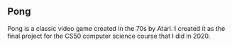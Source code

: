Pong
---

Pong is a classic video game created in the 70s by Atari. I created it as the final project for the CS50 computer science course that I did in 2020.


